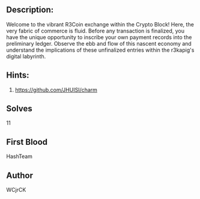 ## Description:

Welcome to the vibrant R3Coin exchange within the Crypto Block! Here, the very fabric of commerce is fluid. Before any transaction is finalized, you have the unique opportunity to inscribe your own payment records into the preliminary ledger. Observe the ebb and flow of this nascent economy and understand the implications of these unfinalized entries within the r3kapig's digital labyrinth.

## Hints:
1. https://github.com/JHUISI/charm

## Solves

11

## First Blood

HashTeam

## Author

WCjrCK
